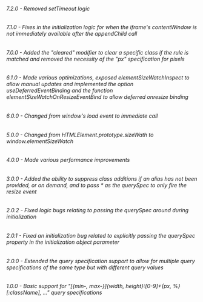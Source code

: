 ###### 7.2.0 - Removed setTimeout logic

###### 7.1.0 - Fixes in the initialization logic for when the iframe's contentWindow is not immediately available after the appendChild call

###### 7.0.0 - Added the "cleared" modifier to clear a specific class if the rule is matched and removed the necessity of the "px" specification for pixels

###### 6.1.0 - Made various optimizations, exposed elementSizeWatchInspect to allow manual updates and implemented the option useDeferredEventBinding and the function elementSizeWatchOnResizeEventBind to allow deferred onresize binding

###### 6.0.0 - Changed from window's load event to immediate call

###### 5.0.0 - Changed from HTMLElement.prototype.sizeWath to window.elementSizeWatch

###### 4.0.0 - Made various performance improvements

###### 3.0.0 - Added the ability to suppress class additions if an alias has not been provided, or on demand, and to pass * as the querySpec to only fire the resize event

###### 2.0.2 - Fixed logic bugs relating to passing the querySpec around during initialization

###### 2.0.1 - Fixed an initialization bug related to explicitly passing the querySpec property in the initialization object parameter

###### 2.0.0 - Extended the query specification support to allow for multiple query specifications of the same type but with different query values

###### 1.0.0 - Basic support for "[{min-, max-}]{width, height}:[0-9]+{px, %}[:className], ..." query specifications
